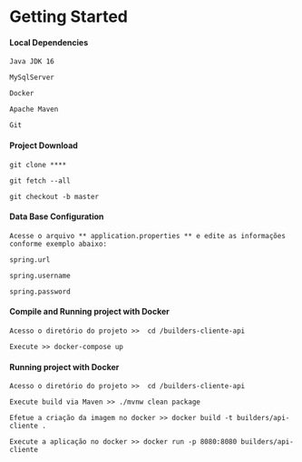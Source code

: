 # Getting Started

#### Local Dependencies
	
	Java JDK 16
	
	MySqlServer
	
	Docker
	
	Apache Maven
	
	Git
  
#### Project Download

	git clone ****
	
	git fetch --all
	
	git checkout -b master  

	
#### Data Base Configuration

	Acesse o arquivo ** application.properties ** e edite as informações conforme exemplo abaixo:
	
	spring.url
	
	spring.username
	
	spring.password
	
#### Compile and Running project with Docker
	
	Acesso o diretório do projeto >>  cd /builders-cliente-api
	
	Execute >> docker-compose up
	
#### Running project with Docker

	Acesso o diretório do projeto >>  cd /builders-cliente-api
	
	Execute build via Maven >> ./mvnw clean package
	
	Efetue a criação da imagem no docker >> docker build -t builders/api-cliente .
		
	Execute a aplicação no docker >> docker run -p 8080:8080 builders/api-cliente	
